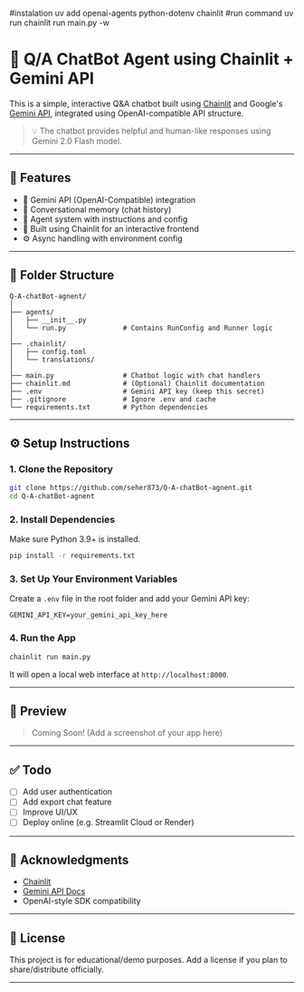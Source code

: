 #instalation 
uv add openai-agents python-dotenv chainlit
#run command
uv run chainlit run main.py -w
# 🤖 Q/A ChatBot Agent using Chainlit + Gemini API

This is a simple, interactive Q\&A chatbot built using [Chainlit](https://www.chainlit.io/) and Google's [Gemini API](https://ai.google.dev/), integrated using OpenAI-compatible API structure.

> 💡 The chatbot provides helpful and human-like responses using Gemini 2.0 Flash model.

---

## 🚀 Features

* 🔗 Gemini API (OpenAI-Compatible) integration
* 💬 Conversational memory (chat history)
* 🤖 Agent system with instructions and config
* 🧠 Built using Chainlit for an interactive frontend
* ⚙️ Async handling with environment config

---

## 📁 Folder Structure

```
Q-A-chatBot-agnent/
│
├── agents/
│   ├── __init__.py
│   └── run.py              # Contains RunConfig and Runner logic
│
├── .chainlit/
│   ├── config.toml
│   └── translations/
│
├── main.py                 # Chatbot logic with chat handlers
├── chainlit.md             # (Optional) Chainlit documentation
├── .env                    # Gemini API key (keep this secret)
├── .gitignore              # Ignore .env and cache
└── requirements.txt        # Python dependencies
```

---

## ⚙️ Setup Instructions

### 1. Clone the Repository

```bash
git clone https://github.com/seher873/Q-A-chatBot-agnent.git
cd Q-A-chatBot-agnent
```

### 2. Install Dependencies

Make sure Python 3.9+ is installed.

```bash
pip install -r requirements.txt
```

### 3. Set Up Your Environment Variables

Create a `.env` file in the root folder and add your Gemini API key:

```
GEMINI_API_KEY=your_gemini_api_key_here
```

### 4. Run the App

```bash
chainlit run main.py
```

It will open a local web interface at `http://localhost:8000`.

---

## 📸 Preview

> Coming Soon! (Add a screenshot of your app here)

---

## ✅ Todo

* [ ] Add user authentication
* [ ] Add export chat feature
* [ ] Improve UI/UX
* [ ] Deploy online (e.g. Streamlit Cloud or Render)

---

## 🙏 Acknowledgments

* [Chainlit](https://github.com/Chainlit/chainlit)
* [Gemini API Docs](https://ai.google.dev/gemini-api/docs/openai)
* OpenAI-style SDK compatibility

---

## 📜 License

This project is for educational/demo purposes. Add a license if you plan to share/distribute officially.

---

